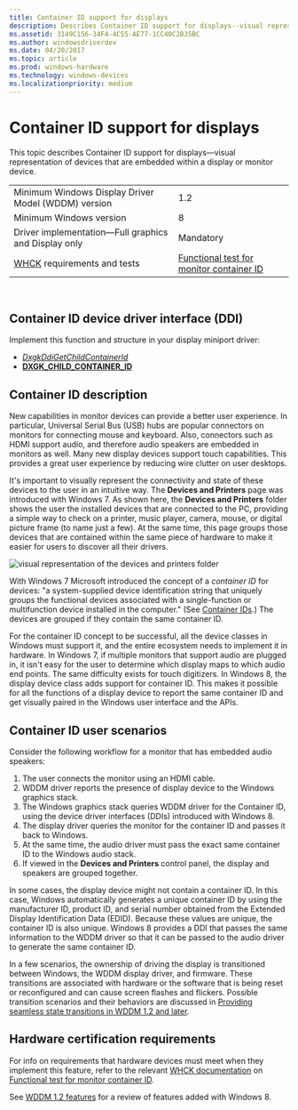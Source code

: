 ```yaml
---
title: Container ID support for displays
description: Describes Container ID support for displays--visual representation of devices that are embedded within a display or monitor device.
ms.assetid: 3149C156-34F4-4C55-AE77-1CC40C2B35BC
ms.author: windowsdriverdev
ms.date: 04/20/2017
ms.topic: article
ms.prod: windows-hardware
ms.technology: windows-devices
ms.localizationpriority: medium
---
```


# Container ID support for displays


This topic describes Container ID support for displays—visual representation of devices that are embedded within a display or monitor device.

|                                                                                   |                                          |
|-----------------------------------------------------------------------------------|------------------------------------------|
| Minimum Windows Display Driver Model (WDDM) version                               | 1.2                                      |
| Minimum Windows version                                                           | 8                                        |
| Driver implementation—Full graphics and Display only                              | Mandatory                                |
| [WHCK](https://docs.microsoft.com/windows-hardware/test/hlk/windows-hardware-lab-kit) requirements and tests |  [Functional test for monitor container ID](https://docs.microsoft.com/windows-hardware/test/hlk/testref/2f657caa-368c-4531-8cec-8faf475125f4) |

 

## <span id="Container_ID_device_driver_interface__DDI_"></span><span id="container_id_device_driver_interface__ddi_"></span><span id="CONTAINER_ID_DEVICE_DRIVER_INTERFACE__DDI_"></span>Container ID device driver interface (DDI)


Implement this function and structure in your display miniport driver:

-   [*DxgkDdiGetChildContainerId*](https://msdn.microsoft.com/library/windows/hardware/hh451349)
-   [**DXGK\_CHILD\_CONTAINER\_ID**](https://msdn.microsoft.com/library/windows/hardware/hh464005)

## <span id="Container_ID_description"></span><span id="container_id_description"></span><span id="CONTAINER_ID_DESCRIPTION"></span>Container ID description


New capabilities in monitor devices can provide a better user experience. In particular, Universal Serial Bus (USB) hubs are popular connectors on monitors for connecting mouse and keyboard. Also, connectors such as HDMI support audio, and therefore audio speakers are embedded in monitors as well. Many new display devices support touch capabilities. This provides a great user experience by reducing wire clutter on user desktops.

It's important to visually represent the connectivity and state of these devices to the user in an intuitive way. The **Devices and Printers** page was introduced with Windows 7. As shown here, the **Devices and Printers** folder shows the user the installed devices that are connected to the PC, providing a simple way to check on a printer, music player, camera, mouse, or digital picture frame (to name just a few). At the same time, this page groups those devices that are contained within the same piece of hardware to make it easier for users to discover all their drivers.

![visual representation of the devices and printers folder](images/visualdevicesprintersfolder.jpg)

With Windows 7 Microsoft introduced the concept of a *container ID* for devices: "a system-supplied device identification string that uniquely groups the functional devices associated with a single-function or multifunction device installed in the computer." (See [Container IDs](http://go.microsoft.com/fwlink/p/?linkid=327784).) The devices are grouped if they contain the same container ID.

For the container ID concept to be successful, all the device classes in Windows must support it, and the entire ecosystem needs to implement it in hardware. In Windows 7, if multiple monitors that support audio are plugged in, it isn't easy for the user to determine which display maps to which audio end points. The same difficulty exists for touch digitizers. In Windows 8, the display device class adds support for container ID. This makes it possible for all the functions of a display device to report the same container ID and get visually paired in the Windows user interface and the APIs.

## <span id="Container_ID_user_scenarios"></span><span id="container_id_user_scenarios"></span><span id="CONTAINER_ID_USER_SCENARIOS"></span>Container ID user scenarios


Consider the following workflow for a monitor that has embedded audio speakers:

1.  The user connects the monitor using an HDMI cable.
2.  WDDM driver reports the presence of display device to the Windows graphics stack.
3.  The Windows graphics stack queries WDDM driver for the Container ID, using the device driver interfaces (DDIs) introduced with Windows 8.
4.  The display driver queries the monitor for the container ID and passes it back to Windows.
5.  At the same time, the audio driver must pass the exact same container ID to the Windows audio stack.
6.  If viewed in the **Devices and Printers** control panel, the display and speakers are grouped together.

In some cases, the display device might not contain a container ID. In this case, Windows automatically generates a unique container ID by using the manufacturer ID, product ID, and serial number obtained from the Extended Display Identification Data (EDID). Because these values are unique, the container ID is also unique. Windows 8 provides a DDI that passes the same information to the WDDM driver so that it can be passed to the audio driver to generate the same container ID.

In a few scenarios, the ownership of driving the display is transitioned between Windows, the WDDM display driver, and firmware. These transitions are associated with hardware or the software that is being reset or reconfigured and can cause screen flashes and flickers. Possible transition scenarios and their behaviors are discussed in [Providing seamless state transitions in WDDM 1.2 and later](seamless-state-transitions-in-wddm-1-2-and-later.md).

## <span id="Hardware_certification_requirements"></span><span id="hardware_certification_requirements"></span><span id="HARDWARE_CERTIFICATION_REQUIREMENTS"></span>Hardware certification requirements


For info on requirements that hardware devices must meet when they implement this feature, refer to the relevant [WHCK documentation](https://docs.microsoft.com/windows-hardware/test/hlk/windows-hardware-lab-kit) on  [Functional test for monitor container ID](https://docs.microsoft.com/windows-hardware/test/hlk/testref/2f657caa-368c-4531-8cec-8faf475125f4).

See [WDDM 1.2 features](wddm-v1-2-features.md) for a review of features added with Windows 8.

 

 





